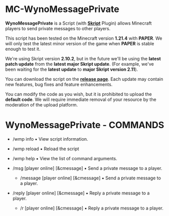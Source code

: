 # MC-WynoMessagePrivate
**WynoMessagePrivate** is a Script (with [**Skript**](https://github.com/SkriptLang/Skript) Plugin) allows Minecraft players to send private messages to other players.

This script has been tested on the Minecraft version **1.21.4** with **PAPER**. We will only test the latest minor version of the game when **PAPER** is stable enough to test it.

We're using Skript version **2.10.2**, but in the future we'll be using the **latest patch update** from the **latest major Skript update**. (For example, we've been waiting for the **latest update** to **major Skript version 2.11**).

You can download the script on the [**release page**](https://github.com/WynoriaStudios/MC-WynoMessagePrivate/releases). Each update may contain new features, bug fixes and feature enhancements.

You can modify the code as you wish, but it is prohibited to upload the **default code**. We will require immediate removal of your resource by the moderation of the upload platform.

# WynoMessagePrivate - COMMANDS
- /wmp info ▪ View script information.

- /wmp reload ▪ Reload the script

- /wmp help ▪ View the list of command arguments.

- /msg [player online] [&cmessage] ▪ Send a private message to a player.

  - /message [player online] [&cmessage] ▪ Send a private message to a player.

- /reply [player online] [&cmessage] ▪ Reply a private message to a player.

  - /r [player online] [&cmessage] ▪ Reply a private message to a player.
